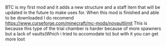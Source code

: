 BTC is my first mod and it adds a new structure and a staff item that will be updated in the future to make uses for.
When this mod is finished and able to be downloaded I do recomend https://www.curseforge.com/minecraft/mc-mods/novaultlimit
This is because this type of the trial chamber is harder because of more spawners but a lack of vaults(Which i tried to accomodate to) but with
it you can get more loot
